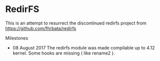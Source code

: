 # RedirFS
This is an attempt to resurrect the discontinued redirfs project from https://github.com/fhrbata/redirfs

Milestones
 - 08 August 2017 The redirfs module was made compilable up to 4.12 kernel. Some hooks are missing ( like rename2 ).
